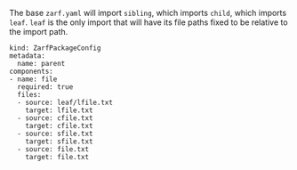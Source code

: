 The base `zarf.yaml` will import `sibling`, which imports `child`, which imports `leaf`. `leaf` is the only import that will have its file paths fixed to be relative to the import path.

```
kind: ZarfPackageConfig
metadata:
  name: parent
components:
- name: file
  required: true
  files:
  - source: leaf/lfile.txt
    target: lfile.txt
  - source: cfile.txt
    target: cfile.txt
  - source: sfile.txt
    target: sfile.txt
  - source: file.txt
    target: file.txt
```
